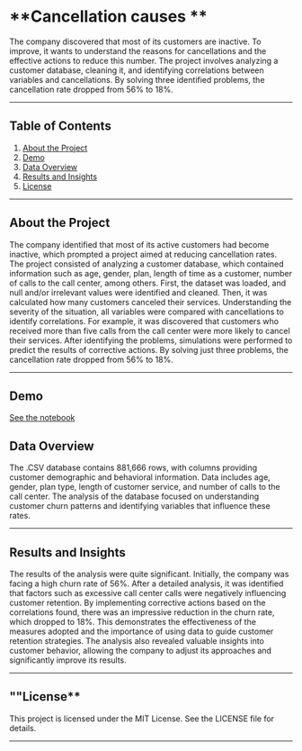 # **Cancellation causes **
The company discovered that most of its customers are inactive. To improve, it wants to understand the reasons for cancellations and the effective actions to reduce this number. The project involves analyzing a customer database, cleaning it, and identifying correlations between variables and cancellations. By solving three identified problems, the cancellation rate dropped from 56% to 18%.

---

## **Table of Contents**
1. [About the Project](#about-the-project)
2. [Demo](#demo)  
3. [Data Overview](#data-overview)  
4. [Results and Insights](#results-and-insights) 
5. [License](#license)

---

## **About the Project**
The company identified that most of its active customers had become inactive, which prompted a project aimed at reducing cancellation rates. The project consisted of analyzing a customer database, which contained information such as age, gender, plan, length of time as a customer, number of calls to the call center, among others. First, the dataset was loaded, and null and/or irrelevant values ​​were identified and cleaned. Then, it was calculated how many customers canceled their services. Understanding the severity of the situation, all variables were compared with cancellations to identify correlations. For example, it was discovered that customers who received more than five calls from the call center were more likely to cancel their services. After identifying the problems, simulations were performed to predict the results of corrective actions. By solving just three problems, the cancellation rate dropped from 56% to 18%.

---

## **Demo**
[See the notebook](https://github.com/EduardErich/Data-Analysis-Portfolio/blob/main/Cancellation-causes/Cancellation-analysis.ipynb)

## **Data Overview**
The .CSV database contains 881,666 rows, with columns providing customer demographic and behavioral information. Data includes age, gender, plan type, length of customer service, and number of calls to the call center. The analysis of the database focused on understanding customer churn patterns and identifying variables that influence these rates.

---

## **Results and Insights**
The results of the analysis were quite significant. Initially, the company was facing a high churn rate of 56%. After a detailed analysis, it was identified that factors such as excessive call center calls were negatively influencing customer retention. By implementing corrective actions based on the correlations found, there was an impressive reduction in the churn rate, which dropped to 18%. This demonstrates the effectiveness of the measures adopted and the importance of using data to guide customer retention strategies. The analysis also revealed valuable insights into customer behavior, allowing the company to adjust its approaches and significantly improve its results.

---
## ""License**
This project is licensed under the MIT License. See the LICENSE file for details.

---
